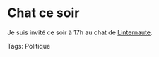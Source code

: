 # Chat ce soir

Je suis invité ce soir à 17h au chat de [Linternaute](http://www.linternaute.com/actualite/interviews/07/thierry-crouzet/presentation.shtml).

Tags: Politique